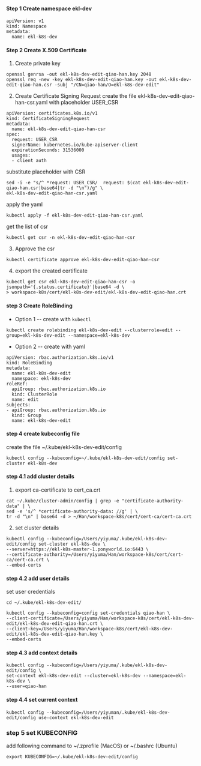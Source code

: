 #### Step 1 Create namespace ekl-dev
```
apiVersion: v1
kind: Namespace
metadata:
  name: ekl-k8s-dev
```

#### Step 2 Create X.509 Certificate 
1. Create private key
```
openssl genrsa -out ekl-k8s-dev-edit-qiao-han.key 2048
openssl req -new -key ekl-k8s-dev-edit-qiao-han.key -out ekl-k8s-dev-edit-qiao-han.csr -subj "/CN=qiao-han/O=ekl-k8s-dev-edit"
```

2. Create Certificate Signing Request
create the file ekl-k8s-dev-edit-qiao-han-csr.yaml with placeholder USER_CSR
```
apiVersion: certificates.k8s.io/v1
kind: CertificateSigningRequest
metadata:
  name: ekl-k8s-dev-edit-qiao-han-csr
spec:
  request: USER_CSR
  signerName: kubernetes.io/kube-apiserver-client
  expirationSeconds: 31536000
  usages:
  - client auth
```

substitute placeholder with CSR
```
sed -i -e "s/^ *request: USER_CSR/  request: $(cat ekl-k8s-dev-edit-qiao-han.csr|base64|tr -d "\n")/g" \
ekl-k8s-dev-edit-qiao-han-csr.yaml
```

apply the yaml
```
kubectl apply -f ekl-k8s-dev-edit-qiao-han-csr.yaml
```

get the list of csr
```
kubectl get csr -n ekl-k8s-dev-edit-qiao-han-csr
```

3. Approve the csr
```
kubectl certificate approve ekl-k8s-dev-edit-qiao-han-csr
```

4. export the created certificate
```
kubectl get csr ekl-k8s-dev-edit-qiao-han-csr -o jsonpath='{.status.certificate}'|base64 -d \
> workspace-k8s/cert/ekl-k8s-dev-edit/ekl-k8s-dev-edit-qiao-han.crt
```

#### step 3 Create RoleBinding
- Option 1 -- create with `kubectl`
```
kubectl create rolebinding ekl-k8s-dev-edit --clusterrole=edit --group=ekl-k8s-dev-edit --namespace=ekl-k8s-dev
```

- Option 2 -- create with yaml
```
apiVersion: rbac.authorization.k8s.io/v1
kind: RoleBinding
metadata:
  name: ekl-k8s-dev-edit
  namespace: ekl-k8s-dev
roleRef:
  apiGroup: rbac.authorization.k8s.io
  kind: ClusterRole
  name: edit
subjects:
- apiGroup: rbac.authorization.k8s.io
  kind: Group
  name: ekl-k8s-dev-edit
```

#### step 4 create kubeconfig file
create the file ~/.kube/ekl-k8s-dev-edit/config

```
kubectl config --kubeconfig=~/.kube/ekl-k8s-dev-edit/config set-cluster ekl-k8s-dev
```

#### step 4.1 add cluster details
1. export ca-certificate to cert_ca.crt
```
cat ~/.kube/cluster-admin/config | grep -e "certificate-authority-data" | \
sed -e 's/^ *certificate-authority-data: //g' | \
tr -d "\n" | base64 -d > ~/Han/workspace-k8s/cert/cert-ca/cert-ca.crt
```

2. set cluster details
```
kubectl config --kubeconfig=/Users/yiyuma/.kube/ekl-k8s-dev-edit/config set-cluster ekl-k8s-dev \
--server=https://ekl-k8s-master-1.ponyworld.io:6443 \
--certificate-authority=/Users/yiyuma/Han/workspace-k8s/cert/cert-ca/cert-ca.crt \
--embed-certs
```

#### step 4.2 add user details
set user credentials
```
cd ~/.kube/ekl-k8s-dev-edit/

kubectl config --kubeconfig=config set-credentials qiao-han \
--client-certificate=/Users/yiyuma/Han/workspace-k8s/cert/ekl-k8s-dev-edit/ekl-k8s-dev-edit-qiao-han.crt \
--client-key=/Users/yiyuma/Han/workspace-k8s/cert/ekl-k8s-dev-edit/ekl-k8s-dev-edit-qiao-han.key \
--embed-certs
```

#### step 4.3 add context details
```
kubectl config --kubeconfig=/Users/yiyuma/.kube/ekl-k8s-dev-edit/config \
set-context ekl-k8s-dev-edit --cluster=ekl-k8s-dev --namespace=ekl-k8s-dev \
--user=qiao-han
```

#### step 4.4 set current context
```
kubectl config --kubeconfig=/Users/yiyuman/.kube/ekl-k8s-dev-edit/config use-context ekl-k8s-dev-edit
```

### step 5 set KUBECONFIG
add following command to ~/.zprofile (MacOS) or ~/.bashrc (Ubuntu)
```
export KUBECONFIG=~/.kube/ekl-k8s-dev-edit/config
```